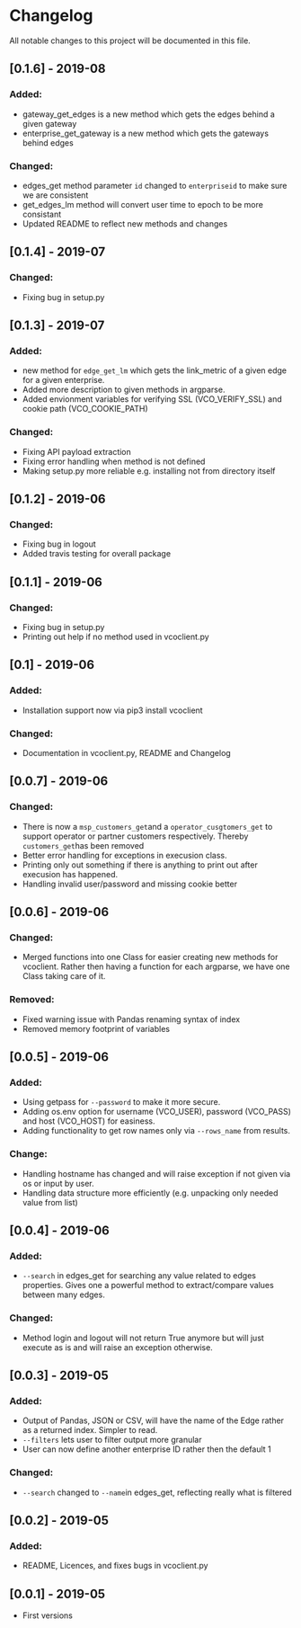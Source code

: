 # Changelog

All notable changes to this project will be documented in this file.

## [0.1.6] - 2019-08
### Added:
- gateway_get_edges is a new method which gets the edges behind a given gateway
- enterprise_get_gateway is a new method which gets the gateways behind edges 

### Changed:
- edges_get method parameter ``id`` changed to ``enterpriseid`` to make sure we are consistent
- get_edges_lm method will convert user time to epoch to be more consistant
- Updated README to reflect new methods and changes

## [0.1.4] - 2019-07
### Changed:
- Fixing bug in setup.py

## [0.1.3] - 2019-07
### Added:
- new method for ``edge_get_lm`` which gets the link_metric of a given edge for a given enterprise.
- Added more description to given methods in argparse.
- Added envionment variables for verifying SSL (VCO_VERIFY_SSL) and cookie path (VCO_COOKIE_PATH)
### Changed:
- Fixing API payload extraction 
- Fixing error handling when method is not defined
- Making setup.py more reliable e.g. installing not from directory itself

## [0.1.2] - 2019-06
### Changed:
- Fixing bug in logout
- Added travis testing for overall package

## [0.1.1] - 2019-06
### Changed:
- Fixing bug in setup.py
- Printing out help if no method used in vcoclient.py

## [0.1] - 2019-06
### Added:
- Installation support now via pip3 install vcoclient
### Changed:
- Documentation in vcoclient.py, README and Changelog

## [0.0.7] - 2019-06
### Changed:
- There is now a ``msp_customers_get``and a ``operator_cusgtomers_get`` to support operator or partner customers respectively. Thereby ``customers_get``has been removed
- Better error handling for exceptions in execusion class.
- Printing only out something if there is anything to print out after execusion has happened.
- Handling invalid user/password and missing cookie better

## [0.0.6] - 2019-06
### Changed:
- Merged functions into one Class for easier creating new methods for vcoclient. Rather then having a function for each argparse, we have one Class taking care of it.
### Removed:
- Fixed warning issue with Pandas renaming syntax of index
- Removed memory footprint of variables

## [0.0.5] - 2019-06
### Added:
- Using getpass for ``--password`` to make it more secure.
- Adding os.env option for username (VCO_USER), password (VCO_PASS) and host (VCO_HOST) for easiness.
- Adding functionality to get row names only via ``--rows_name`` from results.
### Change:
- Handling hostname has changed and will raise exception if not given via os or input by user.
- Handling data structure more efficiently (e.g. unpacking only needed value from list)

## [0.0.4] - 2019-06
### Added:
- ``--search`` in edges_get for searching any value related to edges properties. Gives one a powerful method to extract/compare values between many edges.
### Changed:
- Method login and logout will not return True anymore but will just execute as is and will raise an exception otherwise.
        
## [0.0.3] - 2019-05 
### Added:
- Output of Pandas, JSON or CSV, will have the name of the Edge rather as a returned index. Simpler to read.
- ``--filters`` lets user to filter output more granular
- User can now define another enterprise ID rather then the default 1 
### Changed:
- ``--search`` changed to ``--name``in edges_get, reflecting really what is filtered

## [0.0.2] - 2019-05
### Added:
- README, Licences, and fixes bugs in vcoclient.py

## [0.0.1] - 2019-05
- First versions


